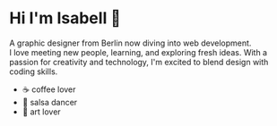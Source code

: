 # Hi I'm Isabell :wave:
A graphic designer from Berlin now diving into web development.  
I love meeting new people, learning, and exploring fresh ideas. 
With a passion for creativity and technology, I'm excited to blend design with coding skills.

- ☕ coffee lover
- 💃 salsa dancer
- 🎨 art lover

